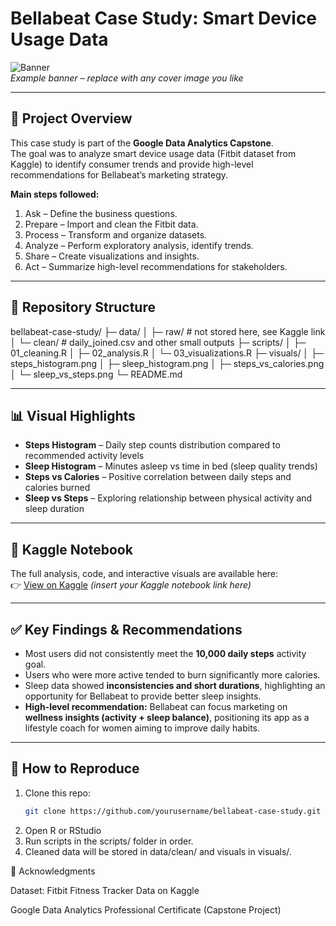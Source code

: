 # Bellabeat Case Study: Smart Device Usage Data

![Banner](visuals/steps_histogram.png)  
*Example banner – replace with any cover image you like*

---

## 📖 Project Overview
This case study is part of the **Google Data Analytics Capstone**.  
The goal was to analyze smart device usage data (Fitbit dataset from Kaggle) to identify consumer trends and provide high-level recommendations for Bellabeat’s marketing strategy.

**Main steps followed:**
1. Ask – Define the business questions.  
2. Prepare – Import and clean the Fitbit data.  
3. Process – Transform and organize datasets.  
4. Analyze – Perform exploratory analysis, identify trends.  
5. Share – Create visualizations and insights.  
6. Act – Summarize high-level recommendations for stakeholders.  

---

## 📂 Repository Structure

bellabeat-case-study/
├─ data/
│ ├─ raw/ # not stored here, see Kaggle link
│ └─ clean/ # daily_joined.csv and other small outputs
├─ scripts/
│ ├─ 01_cleaning.R
│ ├─ 02_analysis.R
│ └─ 03_visualizations.R
├─ visuals/
│ ├─ steps_histogram.png
│ ├─ sleep_histogram.png
│ ├─ steps_vs_calories.png
│ └─ sleep_vs_steps.png
└─ README.md


---

## 📊 Visual Highlights

- **Steps Histogram** – Daily step counts distribution compared to recommended activity levels  
- **Sleep Histogram** – Minutes asleep vs time in bed (sleep quality trends)  
- **Steps vs Calories** – Positive correlation between daily steps and calories burned  
- **Sleep vs Steps** – Exploring relationship between physical activity and sleep duration  

---

## 🔗 Kaggle Notebook
The full analysis, code, and interactive visuals are available here:  
👉 [View on Kaggle](https://www.kaggle.com/) *(insert your Kaggle notebook link here)*

---

## ✅ Key Findings & Recommendations
- Most users did not consistently meet the **10,000 daily steps** activity goal.  
- Users who were more active tended to burn significantly more calories.  
- Sleep data showed **inconsistencies and short durations**, highlighting an opportunity for Bellabeat to provide better sleep insights.  
- **High-level recommendation:** Bellabeat can focus marketing on **wellness insights (activity + sleep balance)**, positioning its app as a lifestyle coach for women aiming to improve daily habits.  

---

## 📌 How to Reproduce
1. Clone this repo:  
   ```bash
   git clone https://github.com/yourusername/bellabeat-case-study.git
2. Open R or RStudio
3. Run scripts in the scripts/ folder in order.
4. Cleaned data will be stored in data/clean/ and visuals in visuals/.


🙌 Acknowledgments

Dataset: Fitbit Fitness Tracker Data on Kaggle

Google Data Analytics Professional Certificate (Capstone Project)


